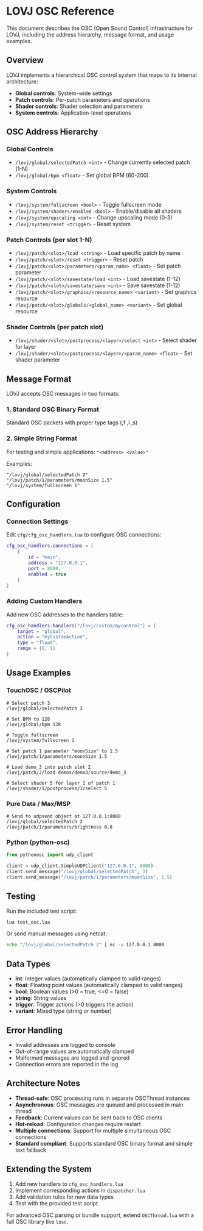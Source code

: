 # LOVJ OSC Reference

This document describes the OSC (Open Sound Control) infrastructure for LOVJ, including the address hierarchy, message format, and usage examples.

## Overview

LOVJ implements a hierarchical OSC control system that maps to its internal architecture:
- **Global controls**: System-wide settings
- **Patch controls**: Per-patch parameters and operations  
- **Shader controls**: Shader selection and parameters
- **System controls**: Application-level operations

## OSC Address Hierarchy

### Global Controls
- `/lovj/global/selectedPatch <int>` - Change currently selected patch (1-N)
- `/lovj/global/bpm <float>` - Set global BPM (60-200)

### System Controls
- `/lovj/system/fullscreen <bool>` - Toggle fullscreen mode
- `/lovj/system/shaders/enabled <bool>` - Enable/disable all shaders
- `/lovj/system/upscaling <int>` - Change upscaling mode (0-3)
- `/lovj/system/reset <trigger>` - Reset system

### Patch Controls (per slot 1-N)
- `/lovj/patch/<slot>/load <string>` - Load specific patch by name
- `/lovj/patch/<slot>/reset <trigger>` - Reset patch
- `/lovj/patch/<slot>/parameters/<param_name> <float>` - Set patch parameter
- `/lovj/patch/<slot>/savestate/load <int>` - Load savestate (1-12)
- `/lovj/patch/<slot>/savestate/save <int>` - Save savestate (1-12)
- `/lovj/patch/<slot>/graphics/<resource_name> <variant>` - Set graphics resource
- `/lovj/patch/<slot>/globals/<global_name> <variant>` - Set global resource

### Shader Controls (per patch slot)
- `/lovj/shader/<slot>/postprocess/<layer>/select <int>` - Select shader for layer
- `/lovj/shader/<slot>/postprocess/<layer>/<param_name> <float>` - Set shader parameter

## Message Format

LOVJ accepts OSC messages in two formats:

### 1. Standard OSC Binary Format
Standard OSC packets with proper type tags (,f ,i ,s)

### 2. Simple String Format  
For testing and simple applications: `"<address> <value>"`

Examples:
```
"/lovj/global/selectedPatch 2"
"/lovj/patch/1/parameters/moonSize 1.5"
"/lovj/system/fullscreen 1"
```

## Configuration

### Connection Settings
Edit `cfg/cfg_osc_handlers.lua` to configure OSC connections:

```lua
cfg_osc_handlers.connections = {
    {
        id = "main",
        address = "127.0.0.1", 
        port = 8000,
        enabled = true
    }
}
```

### Adding Custom Handlers
Add new OSC addresses to the handlers table:

```lua
cfg_osc_handlers.handlers["/lovj/custom/mycontrol"] = {
    target = "global",
    action = "myCustomAction", 
    type = "float",
    range = {0, 1}
}
```

## Usage Examples

### TouchOSC / OSCPilot
```
# Select patch 3
/lovj/global/selectedPatch 3

# Set BPM to 128
/lovj/global/bpm 128

# Toggle fullscreen
/lovj/system/fullscreen 1

# Set patch 1 parameter "moonSize" to 1.5
/lovj/patch/1/parameters/moonSize 1.5

# Load demo_3 into patch slot 2
/lovj/patch/2/load demos/demo3/source/demo_3

# Select shader 5 for layer 1 of patch 1
/lovj/shader/1/postprocess/1/select 5
```

### Pure Data / Max/MSP
```
# Send to udpsend object at 127.0.0.1:8000
/lovj/global/selectedPatch 2
/lovj/patch/1/parameters/brightness 0.8
```

### Python (python-osc)
```python
from pythonosc import udp_client

client = udp_client.SimpleUDPClient("127.0.0.1", 8000)
client.send_message("/lovj/global/selectedPatch", 3)
client.send_message("/lovj/patch/1/parameters/moonSize", 1.5)
```

## Testing

Run the included test script:
```bash
lua test_osc.lua
```

Or send manual messages using netcat:
```bash
echo "/lovj/global/selectedPatch 2" | nc -u 127.0.0.1 8000
```

## Data Types

- **int**: Integer values (automatically clamped to valid ranges)
- **float**: Floating point values (automatically clamped to valid ranges)  
- **bool**: Boolean values (>0 = true, <=0 = false)
- **string**: String values
- **trigger**: Trigger actions (>0 triggers the action)
- **variant**: Mixed type (string or number)

## Error Handling

- Invalid addresses are logged to console
- Out-of-range values are automatically clamped
- Malformed messages are logged and ignored
- Connection errors are reported in the log

## Architecture Notes

- **Thread-safe**: OSC processing runs in separate OSCThread instances
- **Asynchronous**: OSC messages are queued and processed in main thread
- **Feedback**: Current values can be sent back to OSC clients
- **Hot-reload**: Configuration changes require restart
- **Multiple connections**: Support for multiple simultaneous OSC connections
- **Standard compliant**: Supports standard OSC binary format and simple text fallback

## Extending the System

1. Add new handlers to `cfg_osc_handlers.lua`
2. Implement corresponding actions in `dispatcher.lua` 
3. Add validation rules for new data types
4. Test with the provided test script

For advanced OSC parsing or bundle support, extend `OSCThread.lua` with a full OSC library like `losc`.